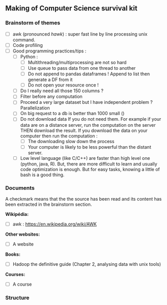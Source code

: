 


## Making of Computer Science survival kit

### Brainstorm of themes

- [ ] awk (pronounced *hawk*) : super fast line by line processing unix command.
- [ ] Code profiling
- [ ] Good programming practices/tips :
  - [ ] Python :
    - [ ] Multithreading/multiprocessing are not so hard
    - [ ] Use queue to pass data from one thread to another
    - [ ] Do not append to pandas dataframes ! Append to list then generate a DF from it
    - [ ] Do not open your resource once !
  - [ ] Do I really need all those 150 columns  ?
  - [ ] Filter before any computation
  - [ ] Proceed a very large dataset but I have independent problem ? Parallelization 
  - [ ] On big request to a db is better than 1000 small ()
  - [ ] Do not download data If you do not need them. For example if your data are on a distance server, run the computation on the server THEN download the result. If you download the data on your computer then run the computation :
    - [ ] The downloading slow down the process
    - [ ] Your computer is likely to be less powerful than the distant server.
  - [ ] Low level language (like C/C++) are faster than high level one (python, java, R). But, there are more difficult to learn and usually code optimization is enough. But for easy tasks, knowing a little of bash is a good thing.

### Documents

A checkmark means that the the source has been read and its content has been extracted in the brainstorm section.

**Wikipédia:**

- [ ] awk : https://en.wikipedia.org/wiki/AWK

**Other websites:**

- [ ] A website

**Books:**

- [ ] Hadoop the definitive guide (Chapter 2, analysing data with unix tools)

**Courses:**

- [ ] A course

### Structure
